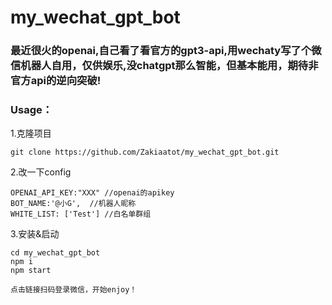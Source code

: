 # my_wechat_gpt_bot
### 最近很火的openai,自己看了看官方的gpt3-api,用wechaty写了个微信机器人自用，仅供娱乐,没chatgpt那么智能，但基本能用，期待非官方api的逆向突破!

### Usage：
1.克隆项目

```git clone https://github.com/Zakiaatot/my_wechat_gpt_bot.git ```

2.改一下config

``` 
OPENAI_API_KEY:"XXX" //openai的apikey
BOT_NAME:'@小G',  //机器人昵称
WHITE_LIST: ['Test'] //白名单群组
```

3.安装&启动
``` 
cd my_wechat_gpt_bot
npm i
npm start

点击链接扫码登录微信，开始enjoy！
```